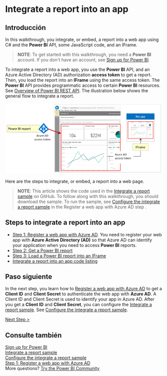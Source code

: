 <properties
   pageTitle="Integrate a Power BI report into an app"
   description="Walkthrough to integrate a report into an app, sample code"
   services="powerbi"
   documentationCenter=""
   authors="guyinacube"
   manager="mblythe"
   backup=""
   editor=""
   tags=""
   qualityFocus="monitoring"
   qualityDate=""/>

<tags
   ms.service="powerbi"
   ms.devlang="NA"
   ms.topic="get-started-article"
   ms.tgt_pltfrm="NA"
   ms.workload="powerbi"
   ms.date="08/23/2016"
   ms.author="asaxton"/>

# Integrate a report into an app

## Introducción

In this walkthrough, you integrate, or embed, a report into a web app using C# and the <bpt id="p1">**</bpt>Power BI<ept id="p1">**</ept> API, some JavaScript code, and an IFrame.

><bpt id="p1">**</bpt>NOTE<ept id="p1">**</ept>: To get started with this walkthrough, you need a <bpt id="p2">**</bpt>Power BI<ept id="p2">**</ept> account. If you don't have an account, see <bpt id="p1">[</bpt>Sign up for Power BI<ept id="p1">]( powerbi-admin-free-with-custom-azure-directory.md)</ept>.

To integrate a report into a web app, you use the <bpt id="p1">**</bpt>Power BI<ept id="p1">**</ept> API, and an Azure Active Directory (AD) authorization <bpt id="p2">**</bpt>access token<ept id="p2">**</ept> to get a report. Then, you load the report into an <bpt id="p1">**</bpt>IFrame<ept id="p1">**</ept> using the same access token. The <bpt id="p1">**</bpt>Power BI<ept id="p1">**</ept> API provides programmatic access to certain <bpt id="p2">**</bpt>Power BI<ept id="p2">**</ept> resources. See <bpt id="p1">[</bpt>Overview of Power BI REST API<ept id="p1">](https://msdn.microsoft.com/library/dn877544.aspx)</ept>. The illustration below shows the general flow to integrate a report.

![](media\powerbi-developer-integrate-report\integrate-report-flow.png)

Here are the steps to integrate, or embed, a report into a web page.

><bpt id="p1">**</bpt>NOTE<ept id="p1">**</ept>: This article shows the code used in the <bpt id="p2">[</bpt>Integrate a report sample<ept id="p2">](https://github.com/Microsoft/PowerBI-CSharp/tree/master/samples/webforms/integrate-report-web-app)</ept> on GitHub. To follow along with this walkthrough, you should download the sample. To run the sample, see <bpt id="p1">[</bpt>Configure the integrate a report sample<ept id="p1">](powerbi-developer-integrate-report-register.md#configure-sample)</ept> in the Register a web app with Azure AD step .

## Steps to integrate a report into an app

- <bpt id="p1">[</bpt>Step 1: Register a web app with Azure AD<ept id="p1">](powerbi-developer-integrate-report-register.md)</ept>. You need to register your web app with <bpt id="p1">**</bpt>Azure Active Directory (AD)<ept id="p1">**</ept> so that Azure AD can identify your application when you need to access <bpt id="p2">**</bpt>Power BI<ept id="p2">**</ept> reports.
- [Step 2: Get a Power BI report](powerbi-developer-integrate-report-get-report.md)
- [Step 3: Load a Power BI report into an IFrame](powerbi-developer-integrate-report-load-report-iframe.md)
- [Integrate a report into an app code listing](powerbi-developer-integrate-report-code.md)

## Paso siguiente

In the next step, you learn how to <bpt id="p1">[</bpt>Register a web app with Azure AD<ept id="p1">](powerbi-developer-integrate-report-register.md)</ept> to get a <bpt id="p2">**</bpt>Client ID<ept id="p2">**</ept> and <bpt id="p3">**</bpt>Client Secret<ept id="p3">**</ept> to authenticate the web app with <bpt id="p4">**</bpt>Azure AD<ept id="p4">**</ept>. A Client ID and Client Secret is used to identify your app in Azure AD. After you get a <bpt id="p1">**</bpt>Client ID<ept id="p1">**</ept> and <bpt id="p2">**</bpt>Client Secret<ept id="p2">**</ept>, you can configure the <bpt id="p3">[</bpt>Integrate a report sample<ept id="p3">](https://github.com/Microsoft/PowerBI-CSharp/tree/master/samples/webforms/integrate-report-web-app)</ept>. See <bpt id="p1">[</bpt>Configure the integrate a report sample<ept id="p1">](powerbi-developer-integrate-report-register.md#configure-sample)</ept>.

[Next Step &gt;](powerbi-developer-integrate-report-register.md)

## Consulte también

[Sign up for Power BI]( powerbi-admin-free-with-custom-azure-directory.md)  
[Integrate a report sample](https://github.com/Microsoft/PowerBI-CSharp/tree/master/samples/webforms/integrate-report-web-app)  
[Configure the integrate a report sample](powerbi-developer-integrate-report-register.md#configure-sample)  
[Step 1: Register a web app with Azure AD](powerbi-developer-integrate-report-register.md)  
More questions? [Try the Power BI Community](http://community.powerbi.com/)